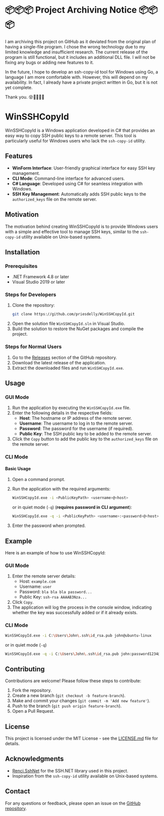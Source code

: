 # 📦📦📦 Project Archiving Notice 📦📦📦

I am archiving this project on GitHub as it deviated from the original plan of having a single-file program. I chose the wrong technology due to my limited knowledge and insufficient research. The current release of the program is still functional, but it includes an additional DLL file. I will not be fixing any bugs or adding new features to it.

In the future, I hope to develop an ssh-copy-id tool for Windows using Go, a language I am more comfortable with. However, this will depend on my availability. In fact, I already have a private project written in Go, but it is not yet complete.

Thank you.
😵😵‍💫😮‍💨

# WinSSHCopyId

WinSSHCopyId is a Windows application developed in C# that provides an easy way to copy SSH public keys to a remote server. This tool is particularly useful for Windows users who lack the `ssh-copy-id` utility.

## Features

- **WinForm Interface**: User-friendly graphical interface for easy SSH key management.
- **CLI Mode**: Command-line interface for advanced users.
- **C# Language**: Developed using C# for seamless integration with Windows.
- **SSH Key Management**: Automatically adds SSH public keys to the `authorized_keys` file on the remote server.

## Motivation

The motivation behind creating WinSSHCopyId is to provide Windows users with a simple and effective tool to manage SSH keys, similar to the `ssh-copy-id` utility available on Unix-based systems.

## Installation

### Prerequisites

- .NET Framework 4.8 or later
- Visual Studio 2019 or later

### Steps for Developers

1. Clone the repository:
    ```bash
    git clone https://github.com/priesdelly/WinSSHCopyId.git
    ```
2. Open the solution file `WinSSHCopyId.sln` in Visual Studio.
3. Build the solution to restore the NuGet packages and compile the project.

### Steps for Normal Users

1. Go to the [Releases](https://github.com/priesdelly/WinSSHCopyId/releases) section of the GitHub repository.
2. Download the latest release of the application.
3. Extract the downloaded files and run `WinSSHCopyId.exe`.

## Usage
### GUI Mode
1. Run the application by executing the `WinSSHCopyId.exe` file.
2. Enter the following details in the respective fields:
    - **Host**: The hostname or IP address of the remote server.
    - **Username**: The username to log in to the remote server.
    - **Password**: The password for the username (if required).
    - **Public Key**: The SSH public key to be added to the remote server.
3. Click the `Copy` button to add the public key to the `authorized_keys` file on the remote server.

### CLI Mode
#### Basic Usage

1. Open a command prompt.
2. Run the application with the required arguments:
    ```bash
    WinSSHCopyId.exe -i <PublicKeyPath> <username>@<host>
    ```
    or in quiet mode (`-q`) (**requires password in CLI argument**):

    ```bash
    WinSSHCopyId.exe -q -i <PublicKeyPath> <username>:<password>@<host>
    ```
3. Enter the password when prompted.

## Example

Here is an example of how to use WinSSHCopyId:

### GUI Mode
1. Enter the remote server details:
    - Host: `example.com`
    - Username: `user`
    - Password: `bla bla bla password...`
    - Public Key: `ssh-rsa AAAAB3Nza...`
2. Click `Copy`.
3. The application will log the process in the console window, indicating whether the key was successfully added or if it already exists.

### CLI Mode
```bash
WinSSHCopyId.exe -i C:\Users\John\.ssh\id_rsa.pub john@ubuntu-linux
```
or in quiet mode (`-q`)
```bash
WinSSHCopyId.exe -q -i C:\Users\John\.ssh\id_rsa.pub john:password1234@ubuntu-linux
```

## Contributing

Contributions are welcome! Please follow these steps to contribute:

1. Fork the repository.
2. Create a new branch (`git checkout -b feature-branch`).
3. Make and commit your changes (`git commit -m 'Add new feature'`).
4. Push to the branch (`git push origin feature-branch`).
5. Open a Pull Request.

## License

This project is licensed under the MIT License - see the [LICENSE.md](LICENSE.md) file for details.

## Acknowledgments

- [Renci.SshNet](https://github.com/sshnet/SSH.NET) for the SSH.NET library used in this project.
- Inspiration from the `ssh-copy-id` utility available on Unix-based systems.

## Contact

For any questions or feedback, please open an issue on the [GitHub repository](https://github.com/priesdelly/WinSSHCopyId).
